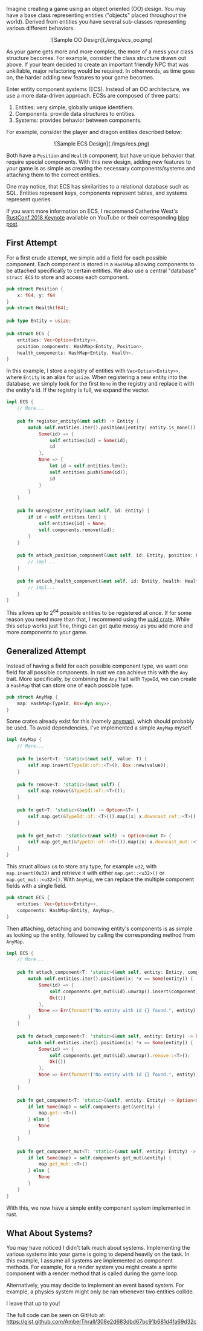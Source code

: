 Imagine creating a game using an object oriented (OO) design. You may have a base class representing entities ("objects" placed throughout the world). Derived from entities you have several sub-classes representing various different behaviors.

<center>
![Sample OO Design](./imgs/ecs_oo.png)
</center>

As your game gets more and more complex, the more of a mess your class structure becomes. For example, consider the class structure drawn out above. If your team decided to create an important friendly NPC that was unkillable, major refactoring would be required. In otherwords, as time goes on, the harder adding new features to your game becomes.

Enter entity component systems (ECS). Instead of an OO architecture, we use a more data-driven approach. ECSs are composed of three parts:
1. Entities: very simple, globally unique identifiers.
2. Components: provide data structures to entities.
3. Systems: provides behavior between components.

For example, consider the player and dragon entities described below:

<center>
![Sample ECS Design](./imgs/ecs.png)
</center>

Both have a `Position` and `Health` component, but have unique behavior that require special components. With this new design, adding new features to your game is as simple as creating the necessary components/systems and attaching them to the correct entities.

One may notice, that ECS has similarities to a relational database such as SQL. Entities represent keys, components represent tables, and systems represent queries.

If you want more information on ECS, I recommend Catherine West's [RustConf 2018 Keynote](https://www.youtube.com/watch?v=aKLntZcp27M) available on YouTube or their corresponding [blog post](https://kyren.github.io/2018/09/14/rustconf-talk.html).

## First Attempt

For a first crude attempt, we simple add a field for each possible component. Each component is stored in a `HashMap` allowing components to be attached specifically to certain entities. We also use a central "database" `struct ECS` to store and access each component.

```rust
pub struct Position {
    x: f64, y: f64
}
pub struct Health(f64);

pub type Entity = usize;

pub struct ECS {
    entities: Vec<Option<Entity>>,
    position_components: HashMap<Entity, Position>,
    health_components: HashMap<Entity, Health>,
}
```

In this example, I store a registry of entities with `Vec<Option<Entity>>`, where `Entity` is an alias for `usize`. When registering a new entity into the database, we simply look for the first `None` in the registry and replace it with the entity's id. If the registry is full, we expand the vector.

```rust
impl ECS {
    // More...

    pub fn register_entity(&mut self) -> Entity {
        match self.entities.iter().position(|entity| entity.is_none()) {
            Some(id) => {
                self.entities[id] = Some(id);
                id
            },
            None => {
                let id = self.entities.len();
                self.entities.push(Some(id));
                id
            }
        }
    }

    pub fn unregister_entity(&mut self, id: Entity) {
        if id < self.entities.len() {
            self.entities[id] = None;
            self.components.remove(&id);
        }
    }

    pub fn attach_position_component(&mut self, id: Entity, position: Position) {
        // impl...
    }

    pub fn attach_health_component(&mut self, id: Entity, health: Health) {
        // impl...
    }
}
```

This allows up to $2^{64}$ possible entities to be registered at once. If for some reason you need more than that, I recommend using the [uuid crate](https://crates.io/crates/uuid). While this setup works just fine, things can get quite messy as you add more and more components to your game.

## Generalized Attempt

Instead of having a field for each possible component type, we want one field for all possible components. In rust we can achieve this with the 
`Any` trait. More specifically, by combining the `Any` trait with `TypeId`, we can create a `HashMap` that can store one of each possible type.

```rust
pub struct AnyMap {
    map: HashMap<TypeId, Box<dyn Any>>,
}
```

Some crates already exist for this (namely [anymap](https://crates.io/crates/anymap)), which should probably be used. To avoid dependencies, I've implemented a simple `AnyMap` myself.

```rust
impl AnyMap {
    // More...

    pub fn insert<T: 'static>(&mut self, value: T) {
        self.map.insert(TypeId::of::<T>(), Box::new(value));
    }

    pub fn remove<T: 'static>(&mut self) {
        self.map.remove(&TypeId::of::<T>());
    }

    pub fn get<T: 'static>(&self) -> Option<&T> {
        self.map.get(&TypeId::of::<T>()).map(|x| x.downcast_ref::<T>().unwrap())
    }

    pub fn get_mut<T: 'static>(&mut self) -> Option<&mut T> {
        self.map.get_mut(&TypeId::of::<T>()).map(|x| x.downcast_mut::<T>().unwrap())
    }
}
```

This struct allows us to store any type, for example `u32`, with `map.insert(0u32)` and retrieve it with either `map.get::<u32>()` or `map.get_mut::<u32>()`. With `AnyMap`, we can replace the multiple component fields with a single field.

```rust
pub struct ECS {
    entities: Vec<Option<Entity>>,
    components: HashMap<Entity, AnyMap>,
}
```

Then attaching, detaching and borrowing entity's components is as simple as looking up the entity, followed by calling the corresponding method from `AnyMap`.

```rust
impl ECS {
    // More...

    pub fn attach_component<T: 'static>(&mut self, entity: Entity, component: T) -> Result<(), String> {
        match self.entities.iter().position(|x| *x == Some(entity)) {
            Some(id) => {
                self.components.get_mut(&id).unwrap().insert(component);
                Ok(())
            },
            None => Err(format!("No entity with id {} found.", entity)),
        }
    }

    pub fn detach_component<T: 'static>(&mut self, entity: Entity) -> Result<(), String> {
        match self.entities.iter().position(|x| *x == Some(entity)) {
            Some(id) => {
                self.components.get_mut(&id).unwrap().remove::<T>();
                Ok(())
            },
            None => Err(format!("No entity with id {} found.", entity)),
        }
    }

    pub fn get_component<T: 'static>(&self, entity: Entity) -> Option<&T> {
        if let Some(map) = self.components.get(&entity) {
            map.get::<T>()
        } else {
            None
        }
    }

    pub fn get_component_mut<T: 'static>(&mut self, entity: Entity) -> Option<&mut T> {
        if let Some(map) = self.components.get_mut(&entity) {
            map.get_mut::<T>()
        } else {
            None
        }
    }
}
```

With this, we now have a simple entity component system implemented in rust.

## What About Systems?

You may have noticed I didn't talk much about systems. Implementing the various systems into your game is going to depend heavily on the task. In this example, I assume all systems are implemented as component methods. For example, for a render system you might create a sprite component with a render method that is called during the game loop.

Alternatively, you may decide to implement an event based system. For example, a physics system might only be ran whenever two entities collide. 

I leave that up to you!

The full code can be seen on GitHub at: https://gist.github.com/AmberThrall/308e2d683dbd67bc91b681d4fa69d32c